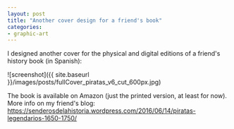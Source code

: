 ```yaml
---
layout: post
title: "Another cover design for a friend's book"
categories:
- graphic-art
---
```


<p>I designed another cover for the physical and digital editions of a friend's history book (in Spanish):</p>


![screenshot]({{ site.baseurl }}/images/posts/fullCover_piratas_v6_cut_600px.jpg)


<p>The book is available on Amazon (just the printed version, at least for now). More info on my friend's blog: <a href="https://senderosdelahistoria.wordpress.com/2016/06/14/piratas-legendarios-1650-1750/">https://senderosdelahistoria.wordpress.com/2016/06/14/piratas-legendarios-1650-1750/</a></p>
